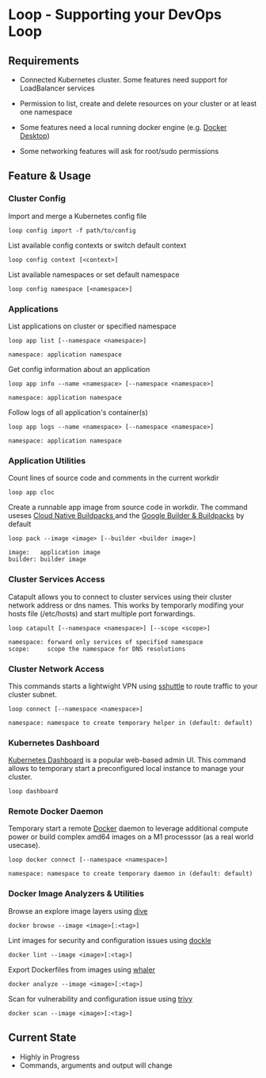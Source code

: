 # Loop - Supporting your DevOps Loop

## Requirements

- Connected Kubernetes cluster.
  Some features need support for LoadBalancer services

- Permission to list, create and delete resources on your cluster or at least one namespace

- Some features need a local running docker engine
  (e.g. [Docker Desktop](https://docs.docker.com/get-docker/))

- Some networking features will ask for root/sudo permissions


## Feature & Usage

### Cluster Config

Import and merge a Kubernetes config file

```
loop config import -f path/to/config
```

List available config contexts or switch default context

```
loop config context [<context>]
```

List available namespaces or set default namespace

```
loop config namespace [<namespace>]
```

### Applications

List applications on cluster or specified namespace

```
loop app list [--namespace <namespace>]

namespace: application namespace
```

Get config information about an application

```
loop app info --name <namespace> [--namespace <namespace>]

namespace: application namespace
```

Follow logs of all application's container(s)

```
loop app logs --name <namespace> [--namespace <namespace>]

namespace: application namespace
```

### Application Utilities

Count lines of source code and comments in the current workdir

```
loop app cloc
```

Create a runnable app image from source code in workdir. The command useses [Cloud Native Buildpacks
](https://buildpacks.io/) and the [Google Builder & Buildpacks](https://github.com/GoogleCloudPlatform/buildpacks) by default

```
loop pack --image <image> [--builder <builder image>]

image:   application image
builder: builder image
```

### Cluster Services Access

Catapult allows you to connect to cluster services using their cluster network address or dns names.
This works by temporarly modifing your hosts file (/etc/hosts) and start multiple port forwardings.

```
loop catapult [--namespace <namespace>] [--scope <scope>]

namespace: forward only services of specified namespace
scope:     scope the namespace for DNS resolutions
```


### Cluster Network Access

This commands starts a lightwight VPN using [sshuttle](https://github.com/sshuttle/sshuttle) to route traffic to your cluster subnet.

```
loop connect [--namespace <namespace>]

namespace: namespace to create temporary helper in (default: default)
```


### Kubernetes Dashboard

[Kubernetes Dashboard](https://github.com/kubernetes/dashboard) is a popular web-based admin UI.
This command allows to temporary start a preconfigured local instance to manage your cluster.

```
loop dashboard
```


### Remote Docker Daemon

Temporary start a remote [Docker](https://www.docker.com/) daemon to leverage additional compute power or build complex amd64 images on a M1 processsor (as a real world usecase).

```
loop docker connect [--namespace <namespace>]

namespace: namespace to create temporary daemon in (default: default)
```


### Docker Image Analyzers & Utilities

Browse an explore image layers using [dive](https://github.com/wagoodman/dive)

```
docker browse --image <image>[:<tag>]
```

Lint images for security and configuration issues using [dockle](https://github.com/goodwithtech/dockle)

```
docker lint --image <image>[:<tag>]
```

Export Dockerfiles from images using
[whaler](https://github.com/P3GLEG/Whaler)

```
docker analyze --image <image>[:<tag>]
```

Scan for vulnerability and configuration issue using
[trivy](https://github.com/aquasecurity/trivy)

```
docker scan --image <image>[:<tag>]
```

## Current State

- Highly in Progress
- Commands, arguments and output will change